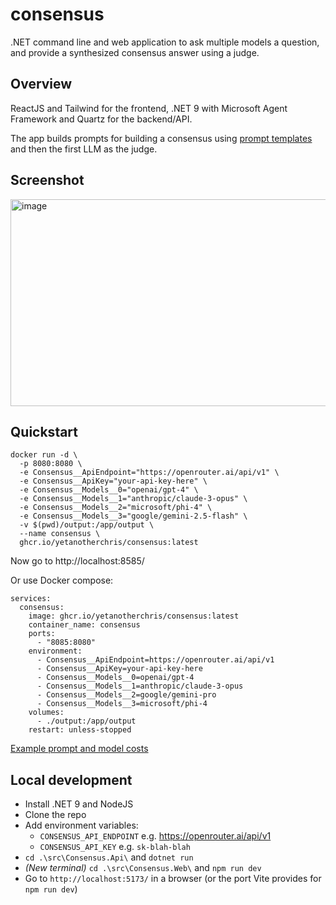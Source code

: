 # consensus
.NET command line and web application to ask multiple models a question, and provide a synthesized consensus answer using a judge.

## Overview
ReactJS and Tailwind for the frontend, .NET 9 with Microsoft Agent Framework and Quartz for the backend/API.  

The app builds prompts for building a consensus using [prompt templates](https://github.com/yetanotherchris/consensus/tree/main/src/Consensus.Core/Templates) and then the first LLM as the judge.

## Screenshot
<img width="773" height="331" alt="image" src="https://github.com/user-attachments/assets/2dc34183-d185-4294-b4d5-f9125fab44ea" />

## Quickstart

```
docker run -d \
  -p 8080:8080 \
  -e Consensus__ApiEndpoint="https://openrouter.ai/api/v1" \
  -e Consensus__ApiKey="your-api-key-here" \
  -e Consensus__Models__0="openai/gpt-4" \
  -e Consensus__Models__1="anthropic/claude-3-opus" \
  -e Consensus__Models__2="microsoft/phi-4" \
  -e Consensus__Models__3="google/gemini-2.5-flash" \
  -v $(pwd)/output:/app/output \
  --name consensus \
  ghcr.io/yetanotherchris/consensus:latest
```

Now go to http://localhost:8585/  

Or use Docker compose:

```
services:
  consensus:
    image: ghcr.io/yetanotherchris/consensus:latest
    container_name: consensus
    ports:
      - "8085:8080"
    environment:
      - Consensus__ApiEndpoint=https://openrouter.ai/api/v1
      - Consensus__ApiKey=your-api-key-here
      - Consensus__Models__0=openai/gpt-4
      - Consensus__Models__1=anthropic/claude-3-opus
      - Consensus__Models__2=google/gemini-pro
      - Consensus__Models__3=microsoft/phi-4
    volumes:
      - ./output:/app/output
    restart: unless-stopped
```

[Example prompt and model costs](./prompt-model-costs.md)


## Local development

- Install .NET 9 and NodeJS
- Clone the repo
- Add environment variables:
  - `CONSENSUS_API_ENDPOINT` e.g. https://openrouter.ai/api/v1
  - `CONSENSUS_API_KEY` e.g. `sk-blah-blah`
- `cd .\src\Consensus.Api\` and `dotnet run`
- _(New terminal)_ `cd .\src\Consensus.Web\` and `npm run dev`
- Go to `http://localhost:5173/` in a browser (or the port Vite provides for `npm run dev`)
